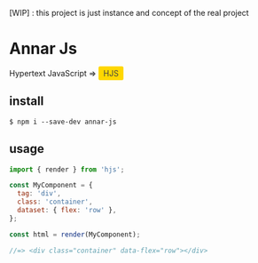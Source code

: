[WIP] : this project is just instance and concept of the real project

# Annar Js

Hypertext JavaScript
=> <span style="background-color: gold; color: #444; padding: 4px 9px; border-radius: 3px;">HJS</span>

## install

`$ npm i --save-dev annar-js`
<!-- anar-js -->
<!-- anar.js -->
<!-- annar.js -->

## usage

```js
import { render } from 'hjs';

const MyComponent = {
  tag: 'div',
  class: 'container',
  dataset: { flex: 'row' },
};

const html = render(MyComponent);

//=> <div class="container" data-flex="row"></div>
```
